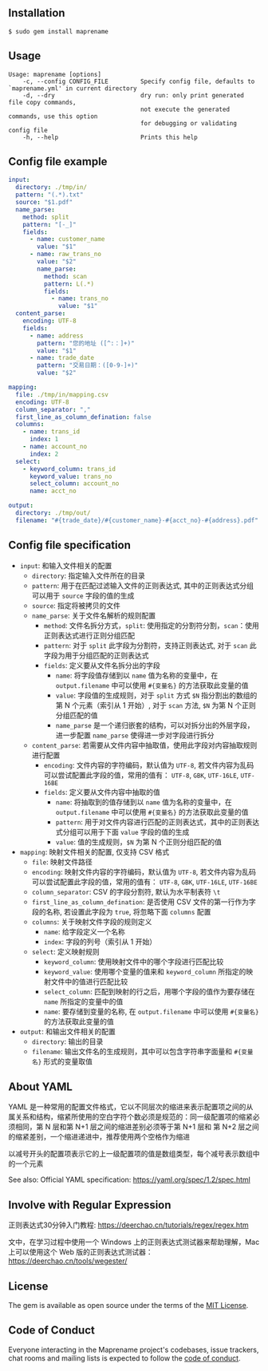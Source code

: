 ## Installation

```
$ sudo gem install maprename
```

## Usage

```
Usage: maprename [options]
    -c, --config CONFIG_FILE         Specify config file, defaults to `maprename.yml' in current directory
    -d, --dry                        dry run: only print generated file copy commands,
                                     not execute the generated commands, use this option
                                     for debugging or validating config file
    -h, --help                       Prints this help
```

## Config file example

```yaml
input:
  directory: ./tmp/in/
  pattern: "(.*).txt"
  source: "$1.pdf"
  name_parse:
    method: split
    pattern: "[-_]"
    fields:
      - name: customer_name
        value: "$1"
      - name: raw_trans_no
        value: "$2"
        name_parse:
          method: scan
          pattern: L(.*)
          fields:
            - name: trans_no
              value: "$1"
  content_parse:
    encoding: UTF-8
    fields:
      - name: address
        pattern: "您的地址 ([^:：]+)"
        value: "$1"
      - name: trade_date
        pattern: "交易日期：([0-9-]+)"
        value: "$2"

mapping:
  file: ./tmp/in/mapping.csv
  encoding: UTF-8
  column_separator: ","
  first_line_as_column_defination: false
  columns:
    - name: trans_id
      index: 1
    - name: account_no
      index: 2
  select:
    - keyword_column: trans_id
      keyword_value: trans_no
      select_column: account_no
      name: acct_no

output:
  directory: ./tmp/out/
  filename: "#{trade_date}/#{customer_name}-#{acct_no}-#{address}.pdf"
```

## Config file specification

+ `input`: 和输入文件相关的配置
  + `directory`: 指定输入文件所在的目录
  + `pattern`: 用于在匹配过滤输入文件的正则表达式, 其中的正则表达式分组可以用于 `source` 字段的值的生成
  + `source`: 指定将被拷贝的文件
  + `name_parse`: 关于文件名解析的规则配置
    + `method`: 文件名拆分方式，`split`: 使用指定的分割符分割，`scan`：使用正则表达式进行正则分组匹配
    + `pattern`: 对于 `split` 此字段为分割符，支持正则表达式, 对于 `scan` 此字段为用于分组匹配的正则表达式
    + `fields`: 定义要从文件名拆分出的字段
      + `name`: 将字段值存储到以 `name` 值为名称的变量中，在 `output.filename` 中可以使用 `#{变量名}` 的方法获取此变量的值
      + `value`: 字段值的生成规则，对于 `split` 方式 `$N` 指分割出的数组的第 N 个元素（索引从 1 开始）, 对于 `scan` 方法, `$N` 为第 N 个正则分组匹配的值
      + `name_parse` 是一个递归嵌套的结构，可以对拆分出的外层字段，进一步配置 `name_parse` 使得进一步对字段进行拆分
  + `content_parse`: 若需要从文件内容中抽取值，使用此字段对内容抽取规则进行配置
    + `encoding`: 文件内容的字符编码，默认值为 `UTF-8`, 若文件内容为乱码可以尝试配置此字段的值，常用的值有： `UTF-8`, `GBK`, `UTF-16LE`, `UTF-16BE`
    + `fields`: 定义要从文件内容中抽取的值
      + `name`: 将抽取到的值存储到以 `name` 值为名称的变量中，在 `output.filename` 中可以使用 `#{变量名}` 的方法获取此变量的值
      + `pattern`: 用于对文件内容进行匹配的正则表达式，其中的正则表达式分组可以用于下面 `value` 字段的值的生成
      + `value`: 值的生成规则，`$N` 为第 N 个正则分组匹配的值
+ `mapping`: 映射文件相关的配置, 仅支持 CSV 格式
  + `file`: 映射文件路径
  + `encoding`: 映射文件内容的字符编码，默认值为 `UTF-8`, 若文件内容为乱码可以尝试配置此字段的值，常用的值有： `UTF-8`, `GBK`, `UTF-16LE`, `UTF-16BE`
  + `column_separator`: CSV 的字段分割符, 默认为水平制表符 `\t`
  + `first_line_as_column_defination`: 是否使用 CSV 文件的第一行作为字段的名称, 若设置此字段为 `true`, 将忽略下面 `columns` 配置
  + `columns`: 关于映射文件字段的规则定义
    + `name`: 给字段定义一个名称
    + `index`: 字段的列号（索引从 1 开始）
  + `select`: 定义映射规则
    + `keyword_column`: 使用映射文件中的哪个字段进行匹配比较
    + `keyword_value`: 使用哪个变量的值来和 `keyword_column` 所指定的映射文件中的值进行匹配比较
    + `select_column`: 匹配到映射的行之后，用哪个字段的值作为要存储在 `name` 所指定的变量中的值
    + `name`: 要存储到变量的名称, 在 `output.filename` 中可以使用 `#{变量名}` 的方法获取此变量的值
+ `output`: 和输出文件相关的配置
  + `directory`: 输出的目录
  + `filename`: 输出文件名的生成规则，其中可以包含字符串字面量和 `#{变量名}` 形式的变量取值

## About YAML

YAML 是一种常用的配置文件格式，它以不同层次的缩进来表示配置项之间的从属关系和结构，缩紧所使用的空白字符个数必须是规范的：同一级配置项的缩紧必须相同，第 N 层和第 N+1 层之间的缩进差别必须等于第 N+1 层和 第 N+2 层之间的缩紧差别，一个缩进递进中，推荐使用两个空格作为缩进

以减号开头的配置项表示它的上一级配置项的值是数组类型，每个减号表示数组中的一个元素

See also: Official YAML specification: https://yaml.org/spec/1.2/spec.html

## Involve with Regular Expression

正则表达式30分钟入门教程: https://deerchao.cn/tutorials/regex/regex.htm

文中，在学习过程中使用一个 Windows 上的正则表达式测试器来帮助理解，Mac 上可以使用这个 Web 版的正则表达式测试器： https://deerchao.cn/tools/wegester/

## License

The gem is available as open source under the terms of the [MIT License](https://opensource.org/licenses/MIT).

## Code of Conduct

Everyone interacting in the Maprename project's codebases, issue trackers, chat rooms and mailing lists is expected to follow the [code of conduct](https://github.com/lululau/maprename/blob/master/CODE_OF_CONDUCT.md).
